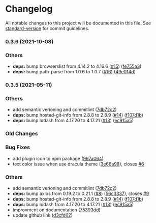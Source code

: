 # Changelog

All notable changes to this project will be documented in this file. See [standard-version](https://github.com/conventional-changelog/standard-version) for commit guidelines.

### [0.3.6](https://github.com/joaostroher/insomnia-plugin-gist-sync/compare/v0.3.5...v0.3.6) (2021-10-08)


### Others

* **deps:** bump browserslist from 4.14.2 to 4.16.6 ([#15](https://github.com/joaostroher/insomnia-plugin-gist-sync/issues/15)) ([fe755a3](https://github.com/joaostroher/insomnia-plugin-gist-sync/commit/fe755a34fb713db4bee8b6a250b721a584dab7ae))
* **deps:** bump path-parse from 1.0.6 to 1.0.7 ([#16](https://github.com/joaostroher/insomnia-plugin-gist-sync/issues/16)) ([49e014d](https://github.com/joaostroher/insomnia-plugin-gist-sync/commit/49e014ded08a2be2a6d5f9b2aaf2826c7b4095b4))

### 0.3.5 (2021-05-11)

### Others

- add semantic verioning and commitlint ([7db72c2](https://github.com/joaostroher/insomnia-plugin-gist-sync/commit/7db72c260908757c26209af955c8dc4556a914b4))
- **deps:** bump hosted-git-info from 2.8.8 to 2.8.9 ([#14](https://github.com/joaostroher/insomnia-plugin-gist-sync/issues/14)) ([f107d1b](https://github.com/joaostroher/insomnia-plugin-gist-sync/commit/f107d1bee847d8246333efd38f295c930699bd5b))
- **deps:** bump lodash from 4.17.20 to 4.17.21 ([#13](https://github.com/joaostroher/insomnia-plugin-gist-sync/issues/13)) ([ec915a5](https://github.com/joaostroher/insomnia-plugin-gist-sync/commit/ec915a5546d284de4e1e897269246b113a49097d))

### Old Changes

### Bug Fixes

- add plugin icon to npm package ([967a064](https://github.com/joaostroher/insomnia-plugin-gist-sync/commit/967a0644627647118528958d91f1679e95442156))
- text color issue when use dracula theme ([3e66a98](https://github.com/joaostroher/insomnia-plugin-gist-sync/commit/3e66a9863328e260e7601386703a3693cd310b5d)), closes [#6](https://github.com/joaostroher/insomnia-plugin-gist-sync/issues/6)

### Others

- add semantic verioning and commitlint ([7db72c2](https://github.com/joaostroher/insomnia-plugin-gist-sync/commit/7db72c260908757c26209af955c8dc4556a914b4))
- **deps:** bump axios from 0.19.2 to 0.21.1 ([#8](https://github.com/joaostroher/insomnia-plugin-gist-sync/issues/8)) ([56c3337](https://github.com/joaostroher/insomnia-plugin-gist-sync/commit/56c333721f51577f07989c02287487205adc1516)), closes [#9](https://github.com/joaostroher/insomnia-plugin-gist-sync/issues/9)
- **deps:** bump hosted-git-info from 2.8.8 to 2.8.9 ([#14](https://github.com/joaostroher/insomnia-plugin-gist-sync/issues/14)) ([f107d1b](https://github.com/joaostroher/insomnia-plugin-gist-sync/commit/f107d1bee847d8246333efd38f295c930699bd5b))
- **deps:** bump lodash from 4.17.20 to 4.17.21 ([#13](https://github.com/joaostroher/insomnia-plugin-gist-sync/issues/13)) ([ec915a5](https://github.com/joaostroher/insomnia-plugin-gist-sync/commit/ec915a5546d284de4e1e897269246b113a49097d))
- improvment on documentation ([75393dd](https://github.com/joaostroher/insomnia-plugin-gist-sync/commit/75393dd13b179ccf7de00720151e6437556d4514))
- update github link ([d3cfd62](https://github.com/joaostroher/insomnia-plugin-gist-sync/commit/d3cfd62e6578d0fb02d2779da125753c5d6730b8))
